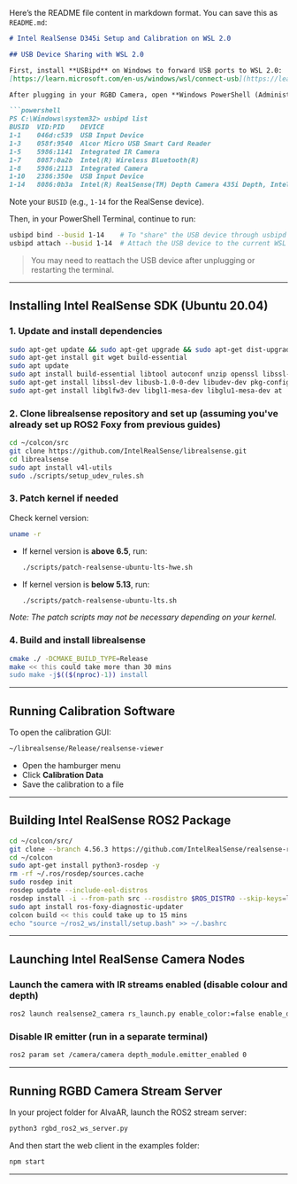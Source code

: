 Here’s the README file content in markdown format. You can save this as `README.md`:

````markdown
# Intel RealSense D345i Setup and Calibration on WSL 2.0

## USB Device Sharing with WSL 2.0

First, install **USBipd** on Windows to forward USB ports to WSL 2.0:  
[https://learn.microsoft.com/en-us/windows/wsl/connect-usb](https://learn.microsoft.com/en-us/windows/wsl/connect-usb)

After plugging in your RGBD Camera, open **Windows PowerShell (Administrator) and your WSL Terminal** and run:

```powershell
PS C:\Windows\system32> usbipd list
BUSID  VID:PID    DEVICE                                                        STATE
1-1    046d:c539  USB Input Device                                              Not shared
1-3    058f:9540  Alcor Micro USB Smart Card Reader                             Not shared
1-5    5986:1141  Integrated IR Camera                                          Not shared
1-7    8087:0a2b  Intel(R) Wireless Bluetooth(R)                                Not shared
1-8    5986:2113  Integrated Camera                                             Shared
1-10   2386:350e  USB Input Device                                              Not shared
1-14   8086:0b3a  Intel(R) RealSense(TM) Depth Camera 435i Depth, Intel(R) ...  Shared
````

Note your `BUSID` (e.g., `1-14` for the RealSense device).

Then, in your PowerShell Terminal, continue to run:

```bash
usbipd bind --busid 1-14    # To "share" the USB device through usbipd
usbipd attach --busid 1-14  # Attach the USB device to the current WSL 2 session
```

> You may need to reattach the USB device after unplugging or restarting the terminal.

---

## Installing Intel RealSense SDK (Ubuntu 20.04)

### 1. Update and install dependencies

```bash
sudo apt-get update && sudo apt-get upgrade && sudo apt-get dist-upgrade
sudo apt-get install git wget build-essential
sudo apt update
sudo apt install build-essential libtool autoconf unzip openssl libssl-dev
sudo apt-get install libssl-dev libusb-1.0-0-dev libudev-dev pkg-config libgtk-3-dev
sudo apt-get install libglfw3-dev libgl1-mesa-dev libglu1-mesa-dev at
```

### 2. Clone librealsense repository and set up (assuming you've already set up ROS2 Foxy from previous guides)

```bash
cd ~/colcon/src
git clone https://github.com/IntelRealSense/librealsense.git
cd librealsense
sudo apt install v4l-utils
sudo ./scripts/setup_udev_rules.sh
```

### 3. Patch kernel if needed

Check kernel version:

```bash
uname -r
```

* If kernel version is **above 6.5**, run:

  ```bash
  ./scripts/patch-realsense-ubuntu-lts-hwe.sh
  ```

* If kernel version is **below 5.13**, run:

  ```bash
  ./scripts/patch-realsense-ubuntu-lts.sh
  ```

*Note: The patch scripts may not be necessary depending on your kernel.*

### 4. Build and install librealsense

```bash
cmake ./ -DCMAKE_BUILD_TYPE=Release
make << this could take more than 30 mins
sudo make -j$(($(nproc)-1)) install
```

---

## Running Calibration Software

To open the calibration GUI:

```bash
~/librealsense/Release/realsense-viewer
```

* Open the hamburger menu
* Click **Calibration Data**
* Save the calibration to a file

---

## Building Intel RealSense ROS2 Package

```bash
cd ~/colcon/src/
git clone --branch 4.56.3 https://github.com/IntelRealSense/realsense-ros.git
cd ~/colcon
sudo apt-get install python3-rosdep -y
rm -rf ~/.ros/rosdep/sources.cache
sudo rosdep init
rosdep update --include-eol-distros
rosdep install -i --from-path src --rosdistro $ROS_DISTRO --skip-keys=librealsense2 -y
sudo apt install ros-foxy-diagnostic-updater
colcon build << this could take up to 15 mins
echo "source ~/ros2_ws/install/setup.bash" >> ~/.bashrc
```

---

## Launching Intel RealSense Camera Nodes

### Launch the camera with IR streams enabled (disable colour and depth)

```bash
ros2 launch realsense2_camera rs_launch.py enable_color:=false enable_depth:=false enable_infra1:=true enable_infra2:=true depth_module.infra_profile:=640x480x30
```

### Disable IR emitter (run in a separate terminal)

```bash
ros2 param set /camera/camera depth_module.emitter_enabled 0
```

---

## Running RGBD Camera Stream Server

In your project folder for AlvaAR, launch the ROS2 stream server:

```bash
python3 rgbd_ros2_ws_server.py
```

And then start the web client in the examples folder:

```bash
npm start
```

---

